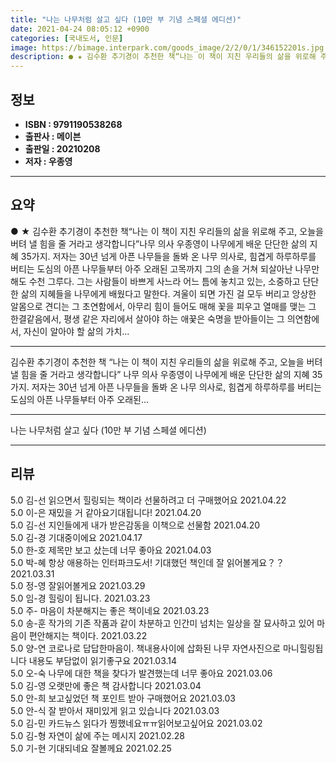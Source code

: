 ```yaml
---
title: "나는 나무처럼 살고 싶다 (10만 부 기념 스페셜 에디션)"
date: 2021-04-24 08:05:12 +0900
categories: [국내도서, 인문]
image: https://bimage.interpark.com/goods_image/2/2/0/1/346152201s.jpg
description: ● ★ 김수환 추기경이 추천한 책“나는 이 책이 지친 우리들의 삶을 위로해 주고, 오늘을 버텨 낼 힘을 줄 거라고 생각합니다”나무 의사 우종영이 나무에게 배운 단단한 삶의 지혜 35가지. 저자는 30년 넘게 아픈 나무들을 돌봐 온 나무 의사로, 힘겹게 하루하루를 버티는 도심의 아픈 나
---
```


## **정보**

- **ISBN : 9791190538268**
- **출판사 : 메이븐**
- **출판일 : 20210208**
- **저자 : 우종영**

------



## **요약**

●  ★ 김수환 추기경이 추천한 책“나는 이 책이 지친 우리들의 삶을 위로해 주고, 오늘을 버텨 낼 힘을 줄 거라고 생각합니다”나무 의사 우종영이 나무에게 배운 단단한 삶의 지혜 35가지. 저자는 30년 넘게 아픈 나무들을 돌봐 온 나무 의사로, 힘겹게 하루하루를 버티는 도심의 아픈 나무들부터 아주 오래된 고목까지 그의 손을 거쳐 되살아난 나무만 해도 수천 그루다. 그는 사람들이 바쁘게 사느라 어느 틈에 놓치고 있는, 소중하고 단단한 삶의 지혜들을 나무에게 배웠다고 말한다. 겨울이 되면 가진 걸 모두 버리고 앙상한 알몸으로 견디는 그 초연함에서, 아무리 힘이 들어도 매해 꽃을 피우고 열매를 맺는 그 한결같음에서, 평생 같은 자리에서 살아야 하는 애꿎은 숙명을 받아들이는 그 의연함에서, 자신이 알아야 할 삶의 가치...

------

김수환 추기경이 추천한 책
“나는 이 책이 지친 우리들의 삶을 위로해 주고, 
오늘을 버텨 낼 힘을 줄 거라고 생각합니다”
나무 의사 우종영이 나무에게 배운 단단한 삶의 지혜 35가지. 저자는 30년 넘게 아픈 나무들을 돌봐 온 나무 의사로, 힘겹게 하루하루를 버티는 도심의 아픈 나무들부터 아주 오래된... 

------


나는 나무처럼 살고 싶다 (10만 부 기념 스페셜 에디션) 

------


## **리뷰** 

5.0 김-선 읽으면서 힐링되는 책이라 선물하려고 더 구매했어요 2021.04.22 <br/>5.0 이-은 재밌을 거 같아요기대됩니다! 2021.04.20 <br/>5.0 김-선 지인들에게 내가 받은감동을 이책으로 선물함 2021.04.20 <br/>5.0 김-경 기대중이에요 2021.04.17 <br/>5.0 한-호 제목만 보고 샀는데 너무 좋아요 2021.04.03 <br/>5.0 박-혜 항상 애용하는 인터파크도서! 기대했던 책인데 잘 읽어볼게요？？  2021.03.31 <br/>5.0 정-영 잘읽어볼게요 2021.03.29 <br/>5.0 임-경 힐링이 됩니다. 2021.03.23 <br/>5.0 주- 마음이 차분해지는 좋은 책이네요 2021.03.23 <br/>5.0 송-훈 작가의 기존 작품과 같이 차분하고 인간미 넘치는 일상을 잘 묘사하고 있어 마음이 편안해지는 책이다. 2021.03.22 <br/>5.0 양-연 코로나로 답답한마음이. 책내용사이에 삽화된
나무 자연사진으로 마니힐링됩니다
내용도 부담없이 읽기좋구요 2021.03.14 <br/>5.0 오-숙 나무에 대한 책을 찾다가 발견했는데 너무 좋아요 2021.03.06 <br/>5.0 김-영 오랫만에 좋은 책 감사합니다 2021.03.04 <br/>5.0 안-희 보고싶었던 책 포인트 받아 구매했어요 2021.03.03 <br/>5.0 안-식 잘 받아서 재미있게 읽고 있습니다 2021.03.03 <br/>5.0 김-민 카드뉴스 읽다가 찡했네요ㅠㅠ읽어보고싶어요 2021.03.02 <br/>5.0 김-형 자연이 삶에 주는 메시지 2021.02.28 <br/>5.0 기-현 기대되네요 잘볼께요 2021.02.25 <br/>